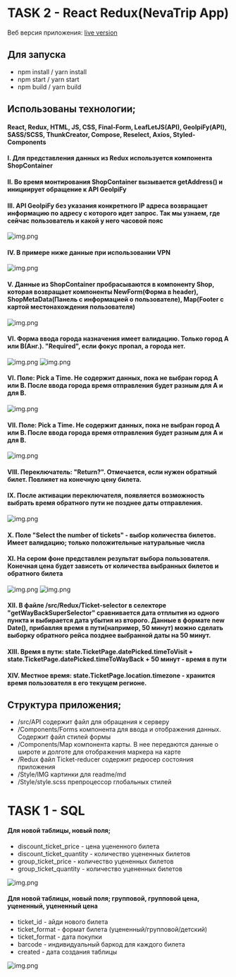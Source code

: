 # TASK 2 - React Redux(NevaTrip App)

Веб версия приложения: [live version](https://react-redux-ticket-shop-git-master-saint-fons.vercel.app/)


## Для запуска
* npm install / yarn install
* npm start / yarn start
* npm build / yarn build
## Использованы технологии; 
#### React, Redux, HTML, JS, CSS, Final-Form, LeafLetJS(API), GeoIpiFy(API), SASS/SCSS, ThunkCreator, Compose, Reselect, Axios, Styled-Components

#### I. Для представления данных из Redux используется компонента ShopContainer
#### II. Во время монтирования ShopContainer вызывается getAddress() и инициирует обращение к API GeoIpiFy
#### III. API GeoIpiFy без указания конкретного IP адреса возвращает информацию по адресу с которого идет запрос. Так мы узнаем, где сейчас пользователь и какой у него часовой пояс 

![img.png](src/Style/IMG/geoipify.png)

#### IV. В примере ниже данные при использовании VPN

![img.png](src/Style/IMG/redux_state.png)


#### V. Данные из ShopContainer пробрасываются в компоненту Shop, которая возвращает компоненты NewForm(Форма в header), ShopMetaData(Панель с информацией о пользователе), Map(Footer с картой местонахождения пользователя)

![img.png](src/Style/IMG/mane_page.png)


#### VI. Форма ввода города назначения имеет валидацию. Только город A или B(Анг.). "Required", если фокус пропал, а города нет.

![img.png](src/Style/IMG/Required.png)
![img.png](src/Style/IMG/pick_city.png)


#### VI. Поле: Pick a Time. Не содержит данных, пока не выбран город A или B. После ввода города время отправления будет разным для A и для B.


![img.png](src/Style/IMG/cityAPicked.png)

#### VII. Поле: Pick a Time. Не содержит данных, пока не выбран город A или B. После ввода города время отправления будет разным для A и для B.

![img.png](src/Style/IMG/cityBPicked.png)

#### VIII. Переключатель: "Return?". Отмечается, если нужен обратный билет. Повлияет на конечную цену билета.
#### IX. После активации переключателя, появляется возможность выбрать время обратного пути не позднее даты отправления.

![img.png](src/Style/IMG/wayBackPicked.png)

#### X. Поле "Select the number of tickets" - выбор количества билетов. Имеет валидацию; только положительные натуральные числа
#### XI. На сером фоне представлен результат выбора пользователя. Конечная цена будет зависеть от количества выбранных билетов и обратного билета

![img.png](src/Style/IMG/price1.png)
![img.png](src/Style/IMG/priceWithWayBack.png)

#### XII. В файле /src/Redux/Ticket-selector в селекторе "getWayBackSuperSelector" сравнивается дата отплытия из одного пункта и выбирается дата убытия из второго. Данные в формате new Date(), прибавляя время в пути(например, 50 минут) можно сделать выборку обратного рейса позднее выбранной даты на 50 минут.


#### XIII. Время в пути: state.TicketPage.datePicked.timeToVisit + state.TicketPage.datePicked.timeToWayBack + 50 минут - время в пути

#### XIV. Местное время: state.TicketPage.location.timezone - хранится время пользователя в его текущем регионе.



## Структура приложения;
* /src/API содержит файл для обращения к серверу
* /Components/Forms компонента для ввода и отображения данных. Содержит файл стилей формы
* /Components/Map компонента карты. В нее передаются данные о широте и долготе для отображения маркера на карте
* /Redux файл Ticket-reducer содержит редюсер состояния приложения
* /Style/IMG картинки для readme/md
* /Style/style.scss препроцессор глобальных стилей

# TASK 1 - SQL

#### Для новой таблицы, новый поля;

* discount_ticket_price - цена уцененного билета
* discount_ticket_quantity - количество уцененных билетов
* group_ticket_price - количество уцененных билетов
* group_ticket_quantity - количество уцененных билетов

![img.png](src/Style/IMG/table1.png)

#### Для новой таблицы, новый поля; групповой, групповой цена, уцененный, уцененный цена

* ticket_id - айди нового билета
* ticket_format - формат билета (уцененный/групповой/детский)
* ticket_format - дата покупки
* barcode - индивидуальный баркод для каждого билета
* created - дата создания таблицы

![img.png](src/Style/IMG/table.png)

























